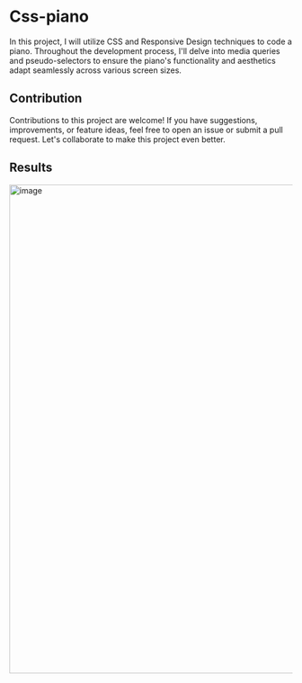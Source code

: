 # Css-piano
In this project, I will utilize CSS and Responsive Design techniques to code a piano. Throughout the development process, I'll delve into media queries and pseudo-selectors to ensure the piano's functionality and aesthetics adapt seamlessly across various screen sizes.

## Contribution

Contributions to this project are welcome! If you have suggestions, improvements, or feature ideas, feel free to open an issue or submit a pull request. Let's collaborate to make this project even better.

## Results


<img width="869" alt="image" src="https://github.com/AlizayAyesha/Css-piano/assets/68489612/948a017c-bb56-4a76-bf12-ecac8d8aafae">

